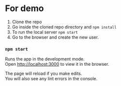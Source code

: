 # For demo 

1. Clone the repo
2. Go inside the cloned repo directory and `npm install`
3. To run the local server `npm start`
4. Go to the browser and create the new user.



### `npm start`

Runs the app in the development mode.\
Open [http://localhost:3000](http://localhost:3000) to view it in the browser.

The page will reload if you make edits.\
You will also see any lint errors in the console.

